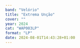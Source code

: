 ```yaml
---
band: "Velório"
title: "Extrema Unção"
cover: ""
year: 2024
cat: "WAP003LP"
format: "LP"
date: 2024-08-01T14:43:28+01:00
---
```

